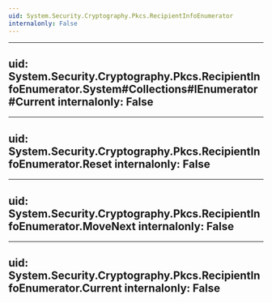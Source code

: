 ```yaml
---
uid: System.Security.Cryptography.Pkcs.RecipientInfoEnumerator
internalonly: False
---
```


---
uid: System.Security.Cryptography.Pkcs.RecipientInfoEnumerator.System#Collections#IEnumerator#Current
internalonly: False
---

---
uid: System.Security.Cryptography.Pkcs.RecipientInfoEnumerator.Reset
internalonly: False
---

---
uid: System.Security.Cryptography.Pkcs.RecipientInfoEnumerator.MoveNext
internalonly: False
---

---
uid: System.Security.Cryptography.Pkcs.RecipientInfoEnumerator.Current
internalonly: False
---

